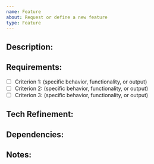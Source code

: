 ```yaml
---
name: Feature
about: Request or define a new feature
type: Feature
---
```

## Description:  
<!-- Explain why this feature is needed and what problem it solves -->

## Requirements: 
- [ ] Criterion 1: (specific behavior, functionality, or output)  
- [ ] Criterion 2: (specific behavior, functionality, or output)  
- [ ] Criterion 3: (specific behavior, functionality, or output)

## Tech Refinement:  
<!-- Describe how this feature could be implemented. Include technical details, API changes, or design ideas -->

## Dependencies:
<!-- List any dependencies, blockers, or related issues -->

## Notes: 
<!-- Any extra information, mockups, diagrams, or references -->
